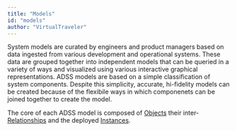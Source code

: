 ```yaml
---
title: "Models"
id: "models" 
author: "VirtualTraveler"
---
```

System models are curated by engineers and product managers based on data ingested from various development and operational systems. These data are grouped together into independent models that can be queried in a variety of ways and visualized using various interactive graphical representations. ADSS models are based on a simple classification of system components. Despite this simplicity, accurate, hi-fidelity models can be created because of the flexibile ways in which componenets can be joined together to create the model.

The core of each ADSS model is composed of [Objects]() their inter-[Relationships]() and the deployed [Instances](). 